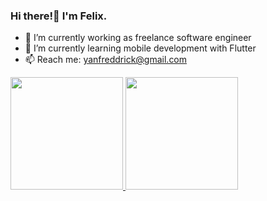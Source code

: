 ### Hi there!👋 I'm Felix.

- 🔭 I’m currently working as freelance software engineer
- 🌱 I’m currently learning mobile development with Flutter
- 📫 Reach me: yanfreddrick@gmail.com


<p align="left">
<a href="https://github.com/tukangk3tik">
  <img height="180em" src="https://github-readme-stats-eight-theta.vercel.app/api?username=tukangk3tik&show_icons=true&theme=algolia&include_all_commits=true&count_private=true"/>
  <img height="180em" src="https://github-readme-stats-eight-theta.vercel.app/api/top-langs/?username=tukangk3tik&layout=compact&langs_count=8&theme=algolia"/>
</a>
</p>


<!-- 
Profile view
![](https://komarev.com/ghpvc/?username=tukangk3tik) 
-->

<!--
**tukangk3tik/tukangk3tik** is a ✨ _special_ ✨ repository because its `README.md` (this file) appears on your GitHub profile.

Here are some ideas to get you started:

- 🔭 I’m currently working on ...
- 🌱 I’m currently learning ...
- 👯 I’m looking to collaborate on ...
- 🤔 I’m looking for help with ...
- 💬 Ask me about ...
- 📫 How to reach me: ...
- 😄 Pronouns: ...
- ⚡ Fun fact: ...
-->
